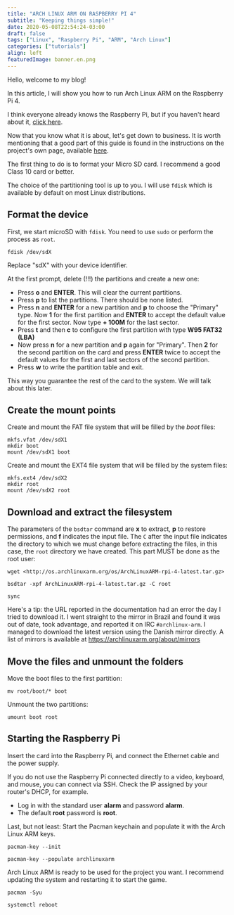 ```yaml
---
title: "ARCH LINUX ARM ON RASPBERRY PI 4"
subtitle: "Keeping things simple!"
date: 2020-05-08T22:54:24-03:00
draft: false
tags: ["Linux", "Raspberry Pi", "ARM", "Arch Linux"]
categories: ["tutorials"]
align: left
featuredImage: banner.en.png
---
```


Hello, welcome to my blog!

In this article, I will show you how to run Arch Linux ARM on the Raspberry Pi 4.

I think everyone already knows the Raspberry Pi, but if you haven't heard about it, [click here](https://www.raspberrypi.org/).

Now that you know what it is about, let's get down to business.
It is worth mentioning that a good part of this guide is found in the instructions on the project's own page, available [here](https://archlinuxarm.org/platforms/armv8/broadcom/raspberry-pi-4).

The first thing to do is to format your Micro SD card. I recommend a good Class 10 card or better.

The choice of the partitioning tool is up to you. I will use `fdisk` which is available by default on most Linux distributions.

## Format the device

First, we start microSD with `fdisk`. You need to use `sudo` or perform the process as `root`.

```shell
fdisk /dev/sdX
```

Replace "sdX" with your device identifier.

At the first prompt, delete (!!!) the partitions and create a new one:

- Press **o** and **ENTER**. This will clear the current partitions.
- Press **p** to list the partitions. There should be none listed.
- Press **n** and **ENTER** for a new partition and **p** to choose the "Primary" type. Now **1** for the first partition and **ENTER** to accept the default value for the first sector. Now type **+ 100M** for the last sector.
- Press **t** and then **c** to configure the first partition with type **W95 FAT32 (LBA)**
- Now press **n** for a new partition and **p** again for "Primary". Then **2** for the second partition on the card and press **ENTER** twice to accept the default values ​​for the first and last sectors of the second partition.
- Press **w** to write the partition table and exit.

This way you guarantee the rest of the card to the system. We will talk about this later.

## Create the mount points

Create and mount the FAT file system that will be filled by the _boot_ files:

```shell
mkfs.vfat /dev/sdX1
mkdir boot
mount /dev/sdX1 boot
```

Create and mount the EXT4 file system that will be filled by the system files:

```shell
mkfs.ext4 /dev/sdX2
mkdir root
mount /dev/sdX2 root
```

## Download and extract the filesystem

The parameters of the `bsdtar` command are **x** to extract, **p** to restore permissions, and **f** indicates the input file. The `C` after the input file indicates the directory to which we must change before extracting the files, in this case, the `root` directory we have created.
This part MUST be done as the root user:

```shell
wget <http://os.archlinuxarm.org/os/ArchLinuxARM-rpi-4-latest.tar.gz>
```

```shell
bsdtar -xpf ArchLinuxARM-rpi-4-latest.tar.gz -C root
```

```shell
sync
```

Here's a tip: the URL reported in the documentation had an error the day I tried to download it. I went straight to the mirror in Brazil and found it was out of date, took advantage, and reported it on IRC `#archlinux-arm`. I managed to download the latest version using the Danish mirror directly. A list of mirrors is available at <https://archlinuxarm.org/about/mirrors>

## Move the files and unmount the folders

Move the boot files to the first partition:

```shell
mv root/boot/* boot
```

Unmount the two partitions:

```shell
umount boot root
```

## Starting the Raspberry Pi

Insert the card into the Raspberry Pi, and connect the Ethernet cable and the power supply.

If you do not use the Raspberry Pi connected directly to a video, keyboard, and mouse, you can connect via SSH. Check the IP assigned by your router's DHCP, for example.

- Log in with the standard user **alarm** and password **alarm**.
- The default **root** password is **root**.

Last, but not least: Start the Pacman keychain and populate it with the Arch Linux ARM keys.

```shell
pacman-key --init
```

```shell
pacman-key --populate archlinuxarm
```

Arch Linux ARM is ready to be used for the project you want. I recommend updating the system and restarting it to start the game.

```shell
pacman -Syu
```

```shell
systemctl reboot
```

